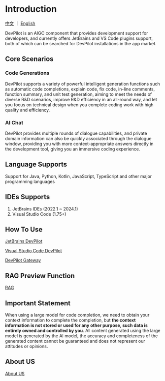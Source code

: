 # Introduction

[中文](README.md) ｜ [English](README_EN.md)

DevPilot is an AIGC component that provides development support for developers, and currently offers JetBrains and VS Code plugins support, both of which can be searched for DevPilot installations in the app market.

## Core Scenarios

### Code Generations
DevPilot supports a variety of powerful intelligent generation functions such as automatic code completions, explain code, fix code, in-line comments, function summary, and unit test generation, aiming to meet the needs of diverse R&D scenarios, improve R&D efficiency in an all-round way, and let you focus on technical design when you complete coding work with high quality and efficiency.

### AI Chat
DevPilot provides multiple rounds of dialogue capabilities, and private domain information can also be quickly associated through the dialogue window, providing you with more context-appropriate answers directly in the development tool, giving you an immersive coding experience.

## Language Supports
Support for Java, Python, Kotlin, JavaScript, TypeScript and other major programming languages

## IDEs Supports
1. JetBrains IDEs (2022.1 ~ 2024.1)
2. Visual Studio Code (1.75+)

## How To Use
[JetBrains DevPilot](README_JetBrains_EN.md)

[Visual Studio Code DevPilot](README_VSCode_EN.md)

[DevPilot Gateway](README_Gateway_EN.md)

## RAG Preview Function
[RAG](README_RAG_EN.md)

## Important Statement
When using a large model for code completion, we need to obtain your context information to complete the completion, but **the context information is not stored or used for any other purpose, such data is entirely owned and controlled by you**. 
All content generated using the large model is generated by the AI model, the accuracy and completeness of the generated content cannot be guaranteed and does not represent our attitudes or opinions.

## About US
[About US](http://devpilot.zhongan.com) 
